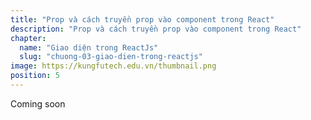 ```yaml
---
title: "Prop và cách truyền prop vào component trong React"
description: "Prop và cách truyền prop vào component trong React"
chapter:
  name: "Giao diện trong ReactJs"
  slug: "chuong-03-giao-dien-trong-reactjs"
image: https://kungfutech.edu.vn/thumbnail.png
position: 5
---
```


Coming soon
